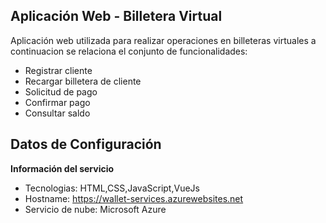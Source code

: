 ## Aplicación Web - Billetera Virtual

Aplicación web utilizada para realizar operaciones en billeteras virtuales a continuacion se relaciona el conjunto de funcionalidades:

- Registrar cliente
- Recargar billetera de cliente
- Solicitud de pago
- Confirmar pago
- Consultar saldo

## Datos de Configuración

**Información del servicio**
- Tecnologias: HTML,CSS,JavaScript,VueJs
- Hostname: https://wallet-services.azurewebsites.net
- Servicio de nube: Microsoft Azure